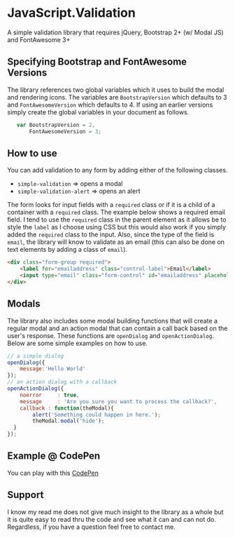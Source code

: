 # JavaScript.Validation
A simple validation library that requires jQuery, Bootstrap 2+ (w/ Modal JS) and FontAwesome 3+

## Specifying Bootstrap and FontAwesome Versions
The library references two global variables which it uses to build the modal and rendering icons. The variables are `BootstrapVersion` which defaults to 3 and `FontAwesomeVersion` which defaults to 4. If using an earlier versions simply create the global variables in your document as follows.
```javascript
   var BootstrapVersion = 2,
       FontAwesomeVersion = 3;
```

## How to use
You can add validation to any form by adding either of the following classes.
* `simple-validation` => opens a modal
* `simple-validation-alert` => opens an alert

The form looks for input fields with a `required` class or if it is a child of a container with a `required` class. The example below shows a required email field. I tend to use the `required` class in the parent element as it allows be to style the `label` as I choose using CSS but this would also work if you simply added the `required` class to the input. Also, since the type of the field is `email`, the library will know to validate as an email (this can also be done on text elements by adding a class of `email`).
```html
<div class="form-group required">
	<label for="emailaddress" class="control-label">Email</label>
	<input type="email" class="form-control" id="emailaddress" placeholder="Enter email" data-title="Please enter a valid Email">
</div>
```

## Modals
The library also includes some modal building functions that will create a regular modal and an action modal that can contain a call back based on the user's response. These functions are `openDialog` and `openActionDialog`. Below are some simple examples on how to use.
```javascript
// a simple dialog
openDialog({
	message:'Hello World'
});
// an action dialog with a callback
openActionDialog({
    noerror     : true,
    message     : 'Are you sure you want to process the callback?',
 	callback : function(theModal){
    	alert('Something could happen in here.');
    	theModal.modal('hide');
  }
});
```

## Example @ CodePen
You can play with this [CodePen](http://codepen.io/GiancarloGomez/pen/PZBvBN)

## Support
I know my read me does not give much insight to the library as a whole but it is quite easy to read thru the code and see what it can and can not do. Regardless, if you have a question feel free to contact me.